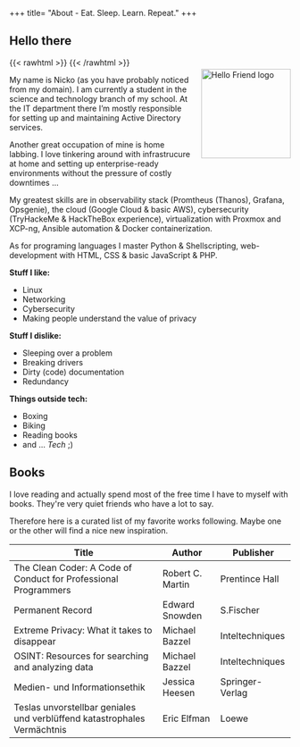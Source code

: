+++
title= "About - Eat. Sleep. Learn. Repeat."
+++

## Hello there

{{< rawhtml >}}
    <img src="/favicon-full.png" alt="Hello Friend logo" style="float: right; height: 160px; margin: 20px 0px 20px 20px;">
{{< /rawhtml >}}

My name is Nicko (as you have probably noticed from my domain). I am currently a student in the science and technology branch of my school.
At the IT department there I’m mostly responsible for setting up and maintaining Active Directory services.

Another great occupation of mine is home labbing. I love tinkering around with infrastrucure at home and setting up enterprise-ready environments without the pressure of costly downtimes ...

My greatest skills are in observability stack (Promtheus (Thanos), Grafana, Opsgenie), the cloud (Google Cloud & basic AWS), cybersecurity (TryHackeMe & HackTheBox experience), virtualization with Proxmox and XCP-ng, Ansible automation & Docker containerization.

As for programing languages I master Python & Shellscripting, web-development with HTML, CSS & basic JavaScript & PHP.

**Stuff I like:**
- Linux
- Networking
- Cybersecurity
- Making people understand the value of privacy

**Stuff I dislike:**
- Sleeping over a problem
- Breaking drivers
- Dirty (code) documentation
- Redundancy

**Things outside tech:**
- Boxing
- Biking
- Reading books
- and ... _Tech_ ;)

## Books
I love reading and actually spend most of the free time I have to myself with books. They're very quiet friends who have a lot to say.

Therefore here is a curated list of my favorite works following. Maybe one or the other will find a nice new inspiration. 

Title									|	Author			|	Publisher
-- 									|	--			| --
The Clean Coder: A Code of Conduct for Professional Programmers 	|	Robert C. Martin	|	Prentince Hall
Permanent Record							|	Edward Snowden		|	S.Fischer
Extreme Privacy: What it takes to disappear				|	Michael Bazzel		|	Inteltechniques
OSINT: Resources for searching and analyzing data			|	Michael Bazzel		|	Inteltechniques
Medien- und Informationsethik						|	Jessica Heesen		|	Springer-Verlag
Teslas unvorstellbar geniales und verblüffend katastrophales Vermächtnis|	Eric Elfman		|	Loewe
